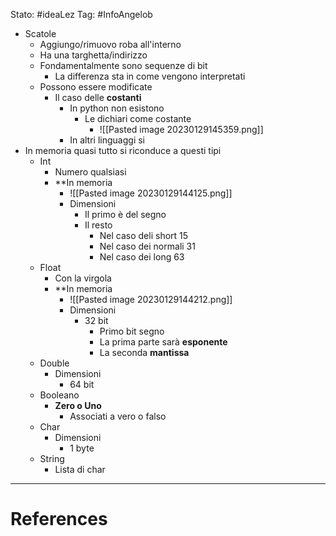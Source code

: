 Stato: #ideaLez 
Tag: #InfoAngelob 

- Scatole
    - Aggiungo/rimuovo roba all'interno
    - Ha una targhetta/indirizzo
    - Fondamentalmente sono sequenze di bit
        - La differenza sta in come vengono interpretati
    - Possono essere modificate
        - Il caso delle **costanti**
            - In python non esistono
                - Le dichiari come costante
                    - ![[Pasted image 20230129145359.png]]
            - In altri linguaggi si
- In memoria quasi tutto si riconduce a questi tipi
    - Int
        - Numero qualsiasi
        - **In memoria
            - ![[Pasted image 20230129144125.png]]
            - Dimensioni
                - Il primo è del segno
                - Il resto
                    - Nel caso deli short 15
                    - Nel caso dei normali 31
                    - Nel caso dei long 63
    - Float
        - Con la virgola
        - **In memoria
            - ![[Pasted image 20230129144212.png]]
            - Dimensioni
                - 32 bit
                    - Primo bit segno
                    - La prima parte sarà **esponente**
                    - La seconda **mantissa**
    - Double
        - Dimensioni
            - 64 bit
    - Booleano
        - **Zero o Uno**
            - Associati a vero o falso
    - Char
        - Dimensioni
            - 1 byte
    - String
        - Lista di char

---
# References 


